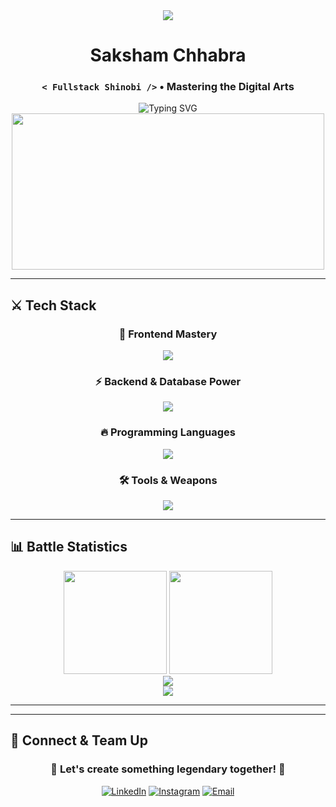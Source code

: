 <div align="center">

<img src="https://capsule-render.vercel.app/api?type=waving&color=gradient&customColorList=12,20,30,5,25&height=180&section=header&text=Welcome%20to%20my%20Code%20Dojo!&fontSize=35&fontColor=fff&animation=fadeIn&fontAlignY=30"/>

# **Saksham Chhabra** 
### `< Fullstack Shinobi />` • **Mastering the Digital Arts**

<img src="https://readme-typing-svg.herokuapp.com?font=Fira+Code&weight=600&size=24&duration=3000&pause=1000&color=FF6B9D&background=00000000&center=true&vCenter=true&multiline=true&width=600&height=100&lines=🌸+React+Sensei+%7C+Express+Master;⚡+JavaScript+Jutsu+Practitioner;🔥+Building+Epic+Web+Experiences;💫+Always+Leveling+Up!" alt="Typing SVG" />

<img src="https://media.giphy.com/media/L1R1tvI9svkIWwpVYr/giphy.gif" width="500" height="250" />

---

</div>



## ⚔️ **Tech Stack** 

<div align="center">

### 🌸 **Frontend Mastery** 
<img src="https://skillicons.dev/icons?i=html,css,js,react,tailwind,bootstrap" />

### ⚡ **Backend & Database Power**
<img src="https://skillicons.dev/icons?i=nodejs,express,mongodb,postman" />

### 🔥 **Programming Languages**
<img src="https://skillicons.dev/icons?i=python,java,c,cpp,powershell" />

### 🛠️ **Tools & Weapons**
<img src="https://skillicons.dev/icons?i=git,figma,linux,vscode" />

</div>

---

## 📊 **Battle Statistics** 

<div align="center">

<img src="https://github-readme-stats.vercel.app/api?username=saksham-chhabra&show_icons=true&theme=radical&hide_border=true&bg_color=0D1117&title_color=FF6B9D&icon_color=FFD93D&text_color=6BCF7F&border_radius=10" height="165"/>
<img src="https://github-readme-stats.vercel.app/api/top-langs/?username=saksham-chhabra&layout=compact&theme=radical&hide_border=true&bg_color=0D1117&title_color=FF6B9D&text_color=6BCF7F&border_radius=10" height="165"/>

<br/>

<img src="https://github-readme-streak-stats.herokuapp.com/?user=saksham-chhabra&theme=radical&hide_border=true&background=0D1117&stroke=FF6B9D&ring=FFD93D&fire=FF6B9D&currStreakNum=6BCF7F&sideNums=6BCF7F&currStreakLabel=FF6B9D&sideLabels=FF6B9D&dates=6BCF7F" />

<br/>

<img src="https://github-profile-trophy.vercel.app/?username=saksham-chhabra&theme=radical&no-frame=true&no-bg=true&margin-w=4&row=2&column=4" />

</div>

---



---

## 📱 **Connect & Team Up** 

<div align="center">

### 🌸 **Let's create something legendary together!** 🌸

[![LinkedIn](https://img.shields.io/badge/LinkedIn-0077B5?style=for-the-badge&logo=linkedin&logoColor=white&labelColor=FF6B9D)](https://www.linkedin.com/in/saksham-chhabra-2a034a280/)
[![Instagram](https://img.shields.io/badge/Instagram-E4405F?style=for-the-badge&logo=instagram&logoColor=white&labelColor=FFD93D)](https://instagram.com/sakshamken)
[![Email](https://img.shields.io/badge/Gmail-D14836?style=for-the-badge&logo=gmail&logoColor=white&labelColor=6BCF7F)](mailto:s.chhabra2005@gmail.com)


